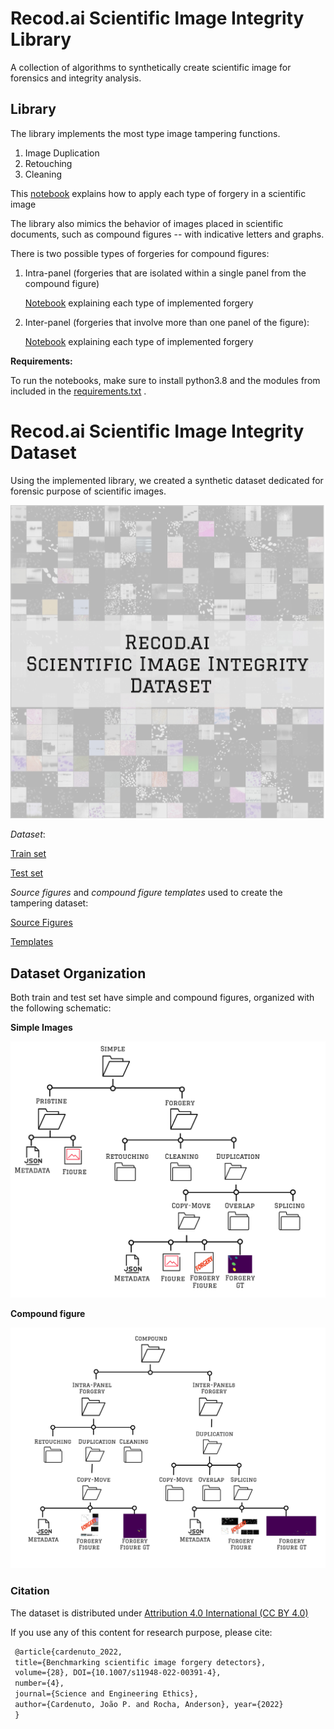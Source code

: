 # Recod.ai Scientific Image Integrity Library

A collection of algorithms to synthetically create scientific image for forensics and integrity analysis.



## Library

The library  implements the most type image tampering functions.

1. Image Duplication
2. Retouching 
3. Cleaning

This [notebook](https://github.com/phillipecardenuto/rsiil/blob/main/notebooks/Tampering-Simple-Scientific-Figures.ipynb) explains how to apply each type of forgery in a scientific image


The library also mimics the behavior of images placed in scientific documents, such as compound figures -- with indicative letters and graphs.

There is two possible types of forgeries for compound figures:

1. Intra-panel (forgeries that are isolated within a single panel from the compound figure)

   [Notebook](https://github.com/phillipecardenuto/rsiil/blob/main/notebooks/Tampering-Compound-Intra-Panel-Scientific-Figures.ipynb) explaining each type of implemented forgery

2. Inter-panel (forgeries that involve more than one panel of the figure):

   [Notebook](https://github.com/phillipecardenuto/rsiil/blob/main/notebooks/Tampering-Compound-Inter-Panel-Scientific-Figures.ipynb) explaining each type of implemented forgery



**Requirements:**

To run the notebooks, make sure to install python3.8 and the modules from included in the [requirements.txt](https://github.com/phillipecardenuto/rsiil/blob/main/requirements.txt) .



# Recod.ai Scientific Image Integrity Dataset

Using the implemented library, we created a synthetic dataset dedicated for forensic purpose of scientific images.

![rsiid](https://github.com/phillipecardenuto/rsiil/blob/main/.figs/rsiid.jpg)

*Dataset*:

[Train set](https://drive.google.com/file/d/1ueRs8ySiFCFEcsIiB3X6KiQcd2aVBMbj/view?usp=sharing)

[Test set](https://drive.google.com/file/d/1E3HHXSbjIMnfiFK9XxSvSRa6RcUw2-SD/view?usp=sharing)



*Source figures* and *compound figure templates* used to create the tampering dataset:

[Source Figures]( https://drive.google.com/file/d/1l5RdipKFm_bnDxSwRYwJVG2NUYij7T3w/view?usp=sharinG)

[Templates](https://drive.google.com/file/d/11DXW_yFEZsje0aJyZDGaT4cJwwz2Dmzt/view?usp=sharinG)



## Dataset Organization

Both train and test set have simple and compound figures, organized with the following schematic:

**Simple Images**

![](https://github.com/phillipecardenuto/rsiil/blob/main/.figs/simple-data.jpg)

**Compound figure**

![](https://github.com/phillipecardenuto/rsiil/blob/main/.figs/compound-data.jpg)





### Citation

The dataset is distributed under [Attribution 4.0 International (CC BY 4.0)](https://creativecommons.org/licenses/by/4.0/deed.en)

If you use any of this content for research purpose, please cite:

```tex
 @article{cardenuto_2022, 
 title={Benchmarking scientific image forgery detectors},
 volume={28}, DOI={10.1007/s11948-022-00391-4},
 number={4},
 journal={Science and Engineering Ethics},
 author={Cardenuto, João P. and Rocha, Anderson}, year={2022}
 } 
```

